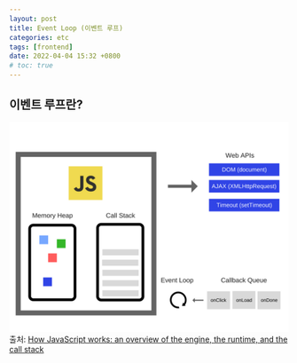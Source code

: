 ```yaml
---
layout: post
title: Event Loop (이벤트 루프)
categories: etc
tags: [frontend]
date: 2022-04-04 15:32 +0800
# toc: true
---
```


## 이벤트 루프란?

![](/assets/img/img_event_loof.png)
출처: [How JavaScript works: an overview of the engine, the runtime, and the call stack](https://extbrain.tistory.com/103)
